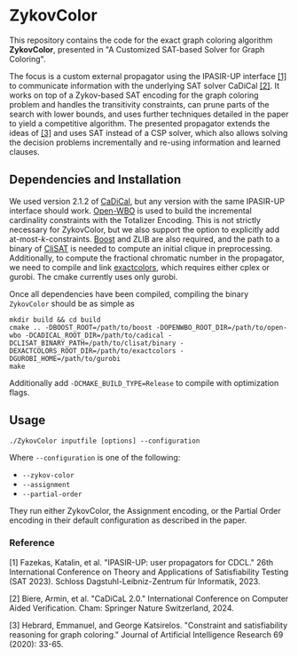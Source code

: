# ZykovColor


This repository contains the code for the exact graph coloring algorithm **ZykovColor**,
presented in "A Customized SAT-based Solver for Graph Coloring".

The focus is a custom external propagator using the IPASIR-UP interface [[1]](#1)
to communicate information with the underlying SAT solver CaDiCal [[2]](#2).
It works on top of a Zykov-based SAT encoding for the graph coloring problem
and handles the transitivity constraints, can prune parts of the search with lower bounds,
and uses further techniques detailed in the paper to yield a competitive algorithm.
The presented propagator extends the ideas of [[3]](#3) and uses SAT instead of a CSP solver,
which also allows solving the decision problems incrementally and re-using information and learned clauses.

## Dependencies and Installation


We used version 2.1.2 of [CaDiCal](https://github.com/arminbiere/cadical),
but any version with the same IPASIR-UP interface should work.
[Open-WBO](https://github.com/sat-group/open-wbo) is used
to build the incremental cardinality constraints with the Totalizer Encoding.
This is not strictly necessary for ZykovColor,
but we also support the option to explicitly add at-most-$k$-constraints.
[Boost](https://www.boost.org/) and ZLIB are also required,
and the path to a binary of [CliSAT](https://github.com/psanse/CliSAT) is needed
to compute an initial clique in preprocessing.
Additionally, to compute the fractional chromatic number in the propagator, 
we need to compile and link [exactcolors](https://github.com/heldstephan/exactcolors), which requires either cplex or gurobi.
The cmake currently uses only gurobi.

Once all dependencies have been compiled, 
compiling the binary ``ZykovColor`` should be as simple as
```
mkdir build && cd build
cmake .. -DBOOST_ROOT=/path/to/boost -DOPENWBO_ROOT_DIR=/path/to/open-wbo -DCADICAL_ROOT_DIR=/path/to/cadical -DCLISAT_BINARY_PATH=/path/to/clisat/binary -DEXACTCOLORS_ROOT_DIR=/path/to/exactcolors -DGUROBI_HOME=/path/to/gurobi
make
```
Additionally add ``-DCMAKE_BUILD_TYPE=Release`` to compile with optimization flags.

## Usage

```
./ZykovColor inputfile [options] --configuration 
```
Where ``--configuration`` is one of the following:
- ``--zykov-color``
- ``--assignment``
- ``--partial-order``

They run either ZykovColor, the Assignment encoding, or the Partial Order encoding
in their default configuration as described in the paper.

### Reference

<a id="1">[1]</a>
Fazekas, Katalin, et al. "IPASIR-UP: user propagators for CDCL."
26th International Conference on Theory and Applications of Satisfiability Testing (SAT 2023).
Schloss Dagstuhl-Leibniz-Zentrum für Informatik, 2023.

<a id="1">[2]</a>
Biere, Armin, et al. "CaDiCaL 2.0."
International Conference on Computer Aided Verification.
Cham: Springer Nature Switzerland, 2024.

<a id="1">[3]</a>
Hebrard, Emmanuel, and George Katsirelos. "Constraint and satisfiability reasoning for graph coloring."
Journal of Artificial Intelligence Research 69 (2020): 33-65.
